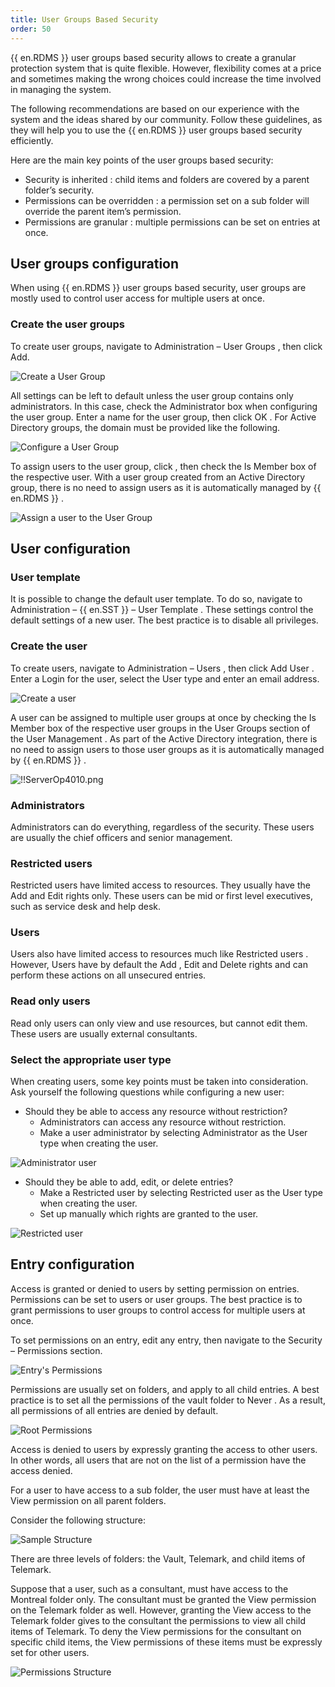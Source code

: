 ```yaml
---
title: User Groups Based Security
order: 50
---
```

{{ en.RDMS }} user groups based security allows to create a granular protection system that is quite flexible. However, flexibility comes at a price and sometimes making the wrong choices could increase the time involved in managing the system.  

The following recommendations are based on our experience with the system and the ideas shared by our community. Follow these guidelines, as they will help you to use the {{ en.RDMS }} user groups based security efficiently.  

Here are the main key points of the user groups based security:  

* Security is inherited : child items and folders are covered by a parent folder’s security. 
* Permissions can be overridden : a permission set on a sub folder will override the parent item’s permission. 
* Permissions are granular : multiple permissions can be set on entries at once.  

## User groups configuration 
When using {{ en.RDMS }} user groups based security, user groups are mostly used to control user access for multiple users at once. 
### Create the user groups 
To create user groups, navigate to Administration – User Groups , then click Add. 

![Create a User Group](https://webdevolutions.azureedge.net/docs/en/server/clip8034.png)  

All settings can be left to default unless the user group contains only administrators. In this case, check the Administrator box when configuring the user group. Enter a name for the user group, then click OK . For Active Directory groups, the domain must be provided like the following.  

![Configure a User Group](https://webdevolutions.azureedge.net/docs/en/server/clip8035.png)  

To assign users to the user group, click , then check the Is Member box of the respective user. With a user group created from an Active Directory group, there is no need to assign users as it is automatically managed by {{ en.RDMS }} .  

![Assign a user to the User Group](https://webdevolutions.azureedge.net/docs/en/server/clip8036.png)  

## User configuration 
### User template 
It is possible to change the default user template. To do so, navigate to Administration – {{ en.SST }} – User Template . These settings control the default settings of a new user. The best practice is to disable all privileges. 
### Create the user 
To create users, navigate to Administration – Users , then click Add User . Enter a Login for the user, select the User type and enter an email address. 

![Create a user](https://webdevolutions.azureedge.net/docs/en/server/clip8037.png)  

A user can be assigned to multiple user groups at once by checking the Is Member box of the respective user groups in the User Groups section of the User Management . As part of the Active Directory integration, there is no need to assign users to those user groups as it is automatically managed by {{ en.RDMS }} . 

![!!ServerOp4010.png](https://webdevolutions.azureedge.net/docs/en/server/ServerOp4010.png) 

### Administrators 
Administrators can do everything, regardless of the security. These users are usually the chief officers and senior management. 
### Restricted users 
Restricted users have limited access to resources. They usually have the Add and Edit rights only. These users can be mid or first level executives, such as service desk and help desk. 
### Users 
Users also have limited access to resources much like Restricted users . However, Users have by default the Add , Edit and Delete rights and can perform these actions on all unsecured entries. 
### Read only users 
Read only users can only view and use resources, but cannot edit them. These users are usually external consultants. 
### Select the appropriate user type 
When creating users, some key points must be taken into consideration. Ask yourself the following questions while configuring a new user:  

* Should they be able to access any resource without restriction? 
    * Administrators can access any resource without restriction. 
    * Make a user administrator by selecting Administrator as the User type when creating the user. 

![Administrator user](https://webdevolutions.azureedge.net/docs/en/server/clip8039.png) 

* Should they be able to add, edit, or delete entries? 
    * Make a Restricted user by selecting Restricted user as the User type when creating the user. 
    * Set up manually which rights are granted to the user. 

![Restricted user](https://webdevolutions.azureedge.net/docs/en/server/clip8040.png) 

## Entry configuration 
Access is granted or denied to users by setting permission on entries. Permissions can be set to users or user groups. The best practice is to grant permissions to user groups to control access for multiple users at once.  

To set permissions on an entry, edit any entry, then navigate to the Security – Permissions section.  

![Entry's Permissions](https://webdevolutions.azureedge.net/docs/en/server/clip8042.png) 

Permissions are usually set on folders, and apply to all child entries. A best practice is to set all the permissions of the vault folder to Never . As a result, all permissions of all entries are denied by default.  

![Root Permissions](https://webdevolutions.azureedge.net/docs/en/server/clip8043.png) 

Access is denied to users by expressly granting the access to other users. In other words, all users that are not on the list of a permission have the access denied.  

For a user to have access to a sub folder, the user must have at least the View permission on all parent folders.  

Consider the following structure:  

![Sample Structure](https://webdevolutions.azureedge.net/docs/en/server/clip8044.png) 

There are three levels of folders: the Vault, Telemark, and child items of Telemark.  

Suppose that a user, such as a consultant, must have access to the Montreal folder only. The consultant must be granted the View permission on the Telemark folder as well. However, granting the View access to the Telemark folder gives to the consultant the permissions to view all child items of Telemark. To deny the View permissions for the consultant on specific child items, the View permissions of these items must be expressly set for other users.  

![Permissions Structure](https://webdevolutions.azureedge.net/docs/en/server/clip8045.png) 



